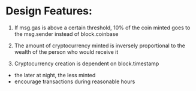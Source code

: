 # Design Features:

1) If msg.gas is above a certain threshold, 10% of the coin minted goes to the msg.sender instead of block.coinbase

2) The amount of cryptocurrency minted is inversely proportional to the wealth of the person who would receive it

3) Cryptocurrency creation is dependent on block.timestamp
 - the later at night, the less minted
 - encourage transactions during reasonable hours
